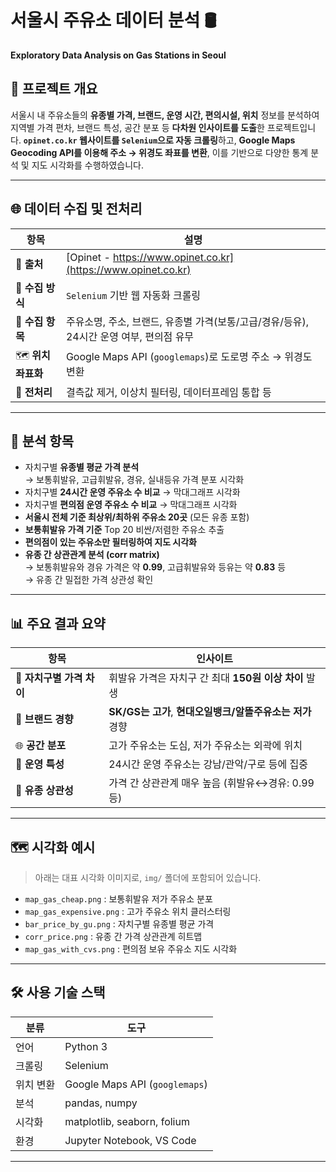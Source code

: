 # 서울시 주유소 데이터 분석 🛢️  
**Exploratory Data Analysis on Gas Stations in Seoul**

## 📌 프로젝트 개요  
서울시 내 주유소들의 **유종별 가격, 브랜드, 운영 시간, 편의시설, 위치** 정보를 분석하여 지역별 가격 편차, 브랜드 특성, 공간 분포 등 **다차원 인사이트를 도출**한 프로젝트입니다. 
**`opinet.co.kr` 웹사이트를 `Selenium`으로 자동 크롤링**하고, **Google Maps Geocoding API를 이용해 주소 → 위경도 좌표를 변환**, 이를 기반으로 다양한 통계 분석 및 지도 시각화를 수행하였습니다.

---

## 🌐 데이터 수집 및 전처리

| 항목 | 설명 |
|------|------|
| 📍 **출처** | [Opinet - https://www.opinet.co.kr](https://www.opinet.co.kr) |
| 🧭 **수집 방식** | `Selenium` 기반 웹 자동화 크롤링 |
| 🧾 **수집 항목** | 주유소명, 주소, 브랜드, 유종별 가격(보통/고급/경유/등유), 24시간 운영 여부, 편의점 유무 |
| 🗺️ **위치 좌표화** | Google Maps API (`googlemaps`)로 도로명 주소 → 위경도 변환 |
| 🧹 **전처리** | 결측값 제거, 이상치 필터링, 데이터프레임 통합 등 |

---

## 🧠 분석 항목

- 자치구별 **유종별 평균 가격 분석**  
  → 보통휘발유, 고급휘발유, 경유, 실내등유 가격 분포 시각화
- 자치구별 **24시간 운영 주유소 수 비교** → 막대그래프 시각화
- 자치구별 **편의점 운영 주유소 수 비교** → 막대그래프 시각화
- **서울시 전체 기준 최상위/최하위 주유소 20곳** (모든 유종 포함)
- **보통휘발유 가격 기준** Top 20 비싼/저렴한 주유소 추출
- **편의점이 있는 주유소만 필터링하여 지도 시각화**
- **유종 간 상관관계 분석 (corr matrix)**  
  → 보통휘발유와 경유 가격은 약 **0.99**, 고급휘발유와 등유는 약 **0.83** 등  
  → 유종 간 밀접한 가격 상관성 확인

---

## 📊 주요 결과 요약

| 항목 | 인사이트 |
|------|----------|
| 💸 **자치구별 가격 차이** | 휘발유 가격은 자치구 간 최대 **150원 이상 차이** 발생 |
| 🏢 **브랜드 경향** | **SK/GS는 고가**, **현대오일뱅크/알뜰주유소는 저가** 경향 |
| 🌐 **공간 분포** | 고가 주유소는 도심, 저가 주유소는 외곽에 위치 |
| 🧩 **운영 특성** | 24시간 운영 주유소는 강남/관악/구로 등에 집중  
| 🧪 **유종 상관성** | 가격 간 상관관계 매우 높음 (휘발유↔경유: 0.99 등)

---

## 🗺️ 시각화 예시

> 아래는 대표 시각화 이미지로, `img/` 폴더에 포함되어 있습니다.

- `map_gas_cheap.png` : 보통휘발유 저가 주유소 분포
- `map_gas_expensive.png` : 고가 주유소 위치 클러스터링
- `bar_price_by_gu.png` : 자치구별 유종별 평균 가격
- `corr_price.png` : 유종 간 가격 상관관계 히트맵
- `map_gas_with_cvs.png` : 편의점 보유 주유소 지도 시각화

---

## 🛠️ 사용 기술 스택

| 분류 | 도구 |
|------|------|
| 언어 | Python 3 |
| 크롤링 | Selenium |
| 위치 변환 | Google Maps API (`googlemaps`) |
| 분석 | pandas, numpy |
| 시각화 | matplotlib, seaborn, folium |
| 환경 | Jupyter Notebook, VS Code |

---

